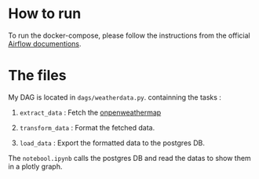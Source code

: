 # How to run

To run the docker-compose, please follow the instructions from the official [Airflow documentions](https://airflow.apache.org/docs/apache-airflow/stable/howto/docker-compose/index.html).

# The files 

My DAG is located in `dags/weatherdata.py`. containning the tasks : 

1. `extract_data` : Fetch the [onpenweathermap](https://openweathermap.org/api/geocoding-api)

2. `transform_data` : Format the fetched data.

3. `load_data` : Export the formatted data to the postgres DB.


The `notebool.ipynb` calls the postgres DB and read the datas to show them in a plotly graph.